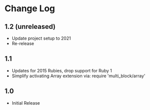 # Change Log

## 1.2 (unreleased)

* Update project setup to 2021
* Re-release

## 1.1

* Updates for 2015 Rubies, drop support for Ruby 1
* Simplify activating Array extension via: require 'multi_block/array'

## 1.0

* Initial Release
